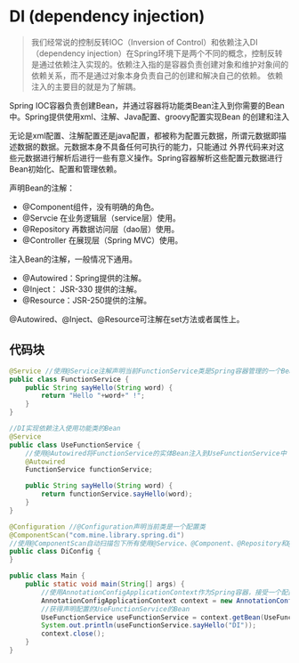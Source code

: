 # DI (dependency injection)
>我们经常说的控制反转IOC（Inversion of Control）和依赖注入DI（dependency injection）在Spring环境下是两个不同的概念，控制反转
是通过依赖注入实现的。依赖注入指的是容器负责创建对象和维护对象间的依赖关系，而不是通过对象本身负责自己的创建和解决自己的依赖。
依赖注入的主要目的就是为了解耦。

Spring IOC容器负责创建Bean，并通过容器将功能类Bean注入到你需要的Bean中。Spring提供使用xml、注解、Java配置、groovy配置实现Bean
的创建和注入

无论是xml配置、注解配置还是java配置，都被称为配置元数据，所谓元数据即描述数据的数据。元数据本身不具备任何可执行的能力，只能通过
外界代码来对这些元数据进行解析后进行一些有意义操作。Spring容器解析这些配置元数据进行Bean初始化、配置和管理依赖。

声明Bean的注解：
- @Component组件，没有明确的角色。
- @Servcie 在业务逻辑层（service层）使用。
- @Repository 再数据访问层（dao层）使用。
- @Controller 在展现层（Spring MVC）使用。

注入Bean的注解，一般情况下通用。
- @Autowired：Spring提供的注解。
- @Inject： JSR-330 提供的注解。
- @Resource：JSR-250提供的注解。

@Autowired、@Inject、@Resource可注解在set方法或者属性上。

## 代码块
```java
@Service //使用@Service注解声明当前FunctionService类是Spring容器管理的一个Bean
public class FunctionService {
    public String sayHello(String word) {
        return "Hello "+word+" !";
    }
}

```
```java
//DI实现依赖注入使用功能类的Bean
@Service
public class UseFunctionService {
    //使用@Autowired将FunctionService的实体Bean注入到UseFunctionService中
    @Autowired
    FunctionService functionService;

    public String sayHello(String word) {
        return functionService.sayHello(word);
    }
}
```
```java
@Configuration //@Configuration声明当前类是一个配置类
@ComponentScan("com.mine.library.spring.di")
//使用@ComponentScan自动扫描包下所有使用@Service、@Component、@Repository和@Controller的类，并注册为Bean
public class DiConfig {
}
```
```java
public class Main {
    public static void main(String[] args) {
        //使用AnnotationConfigApplicationContext作为Spring容器，接受一个配置类作为参数
        AnnotationConfigApplicationContext context = new AnnotationConfigApplicationContext(DiConfig.class);
        //获得声明配置的UseFunctionService的Bean
        UseFunctionService useFunctionService = context.getBean(UseFunctionService.class);
        System.out.println(useFunctionService.sayHello("DI"));
        context.close();
    }
}
```